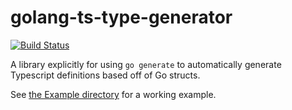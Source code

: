 # golang-ts-type-generator

[![Build Status](https://travis-ci.org/Evertras/go-ts-type-generator.svg?branch=master)](https://travis-ci.org/Evertras/go-ts-type-generator)

A library explicitly for using `go generate` to automatically generate Typescript
definitions based off of Go structs.

See [the Example directory](./example/) for a working example.
